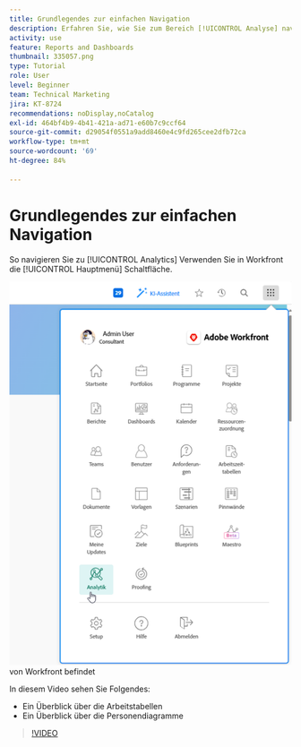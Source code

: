 ```yaml
---
title: Grundlegendes zur einfachen Navigation
description: Erfahren Sie, wie Sie zum Bereich [!UICONTROL Analyse] navigieren und einen Überblick über die Arbeits- und Personendiagramme in Workfront erhalten.
activity: use
feature: Reports and Dashboards
thumbnail: 335057.png
type: Tutorial
role: User
level: Beginner
team: Technical Marketing
jira: KT-8724
recommendations: noDisplay,noCatalog
exl-id: 464bf4b9-4b41-421a-ad71-e60b7c9ccf64
source-git-commit: d29054f0551a9add8460e4c9fd265cee2dfb72ca
workflow-type: tm+mt
source-wordcount: '69'
ht-degree: 84%

---
```


# Grundlegendes zur einfachen Navigation

So navigieren Sie zu [!UICONTROL Analytics] Verwenden Sie in Workfront die [!UICONTROL Hauptmenü] Schaltfläche.

![Ein Bild, das zeigt, wo sich die Funktion [!UICONTROL Analyse] im [!UICONTROL Hauptmenü]](assets/Navigate-NWE.png) von Workfront befindet

In diesem Video sehen Sie Folgendes:

* Ein Überblick über die Arbeitstabellen
* Ein Überblick über die Personendiagramme

>[!VIDEO](https://video.tv.adobe.com/v/335057/?quality=12&learn=on)
